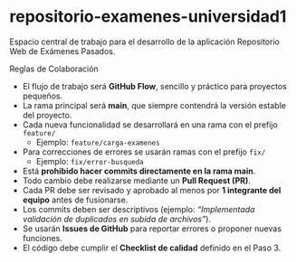 # repositorio-examenes-universidad1
Espacio central de trabajo para el desarrollo de la aplicación Repositorio Web de Exámenes Pasados.

Reglas de Colaboración  

- El flujo de trabajo será **GitHub Flow**, sencillo y práctico para proyectos pequeños.  
- La rama principal será **main**, que siempre contendrá la versión estable del proyecto.  
- Cada nueva funcionalidad se desarrollará en una rama con el prefijo `feature/`  
  - Ejemplo: `feature/carga-examenes`  
- Para correcciones de errores se usarán ramas con el prefijo `fix/`  
  - Ejemplo: `fix/error-busqueda`  
- Está **prohibido hacer commits directamente en la rama main**.  
- Todo cambio debe realizarse mediante un **Pull Request (PR)**.  
- Cada PR debe ser revisado y aprobado al menos por **1 integrante del equipo** antes de fusionarse.  
- Los commits deben ser descriptivos (ejemplo: *“Implementada validación de duplicados en subida de archivos”*).  
- Se usarán **Issues de GitHub** para reportar errores o proponer nuevas funciones.  
- El código debe cumplir el **Checklist de calidad** definido en el Paso 3. 